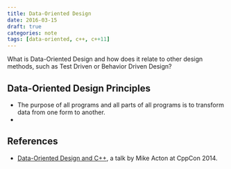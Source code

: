 ```yaml
---
title: Data-Oriented Design
date: 2016-03-15
draft: true
categories: note
tags: [data-oriented, c++, c++11]
---
```


What is Data-Oriented Design and how does it relate to other design methods, such as Test Driven or Behavior Driven Design?
<!--more-->

## Data-Oriented Design Principles
- The purpose of all programs and all parts of all programs is to transform data from one form to another.
-

## References
- [Data-Oriented Design and C++](https://www.youtube.com/watch?v=rX0ItVEVjHc), a talk by Mike Acton at CppCon 2014.
